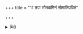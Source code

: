 +++
title = "11 तया सोमवामिनं सोमातिपवितं"

+++

<details><summary>थिते</summary>

तया सोमवामिनं सोमातिपवितं राजानमपरुध्यमानमपरुद्धमभिषिच्यमानमभिषिषिचानं वा याजयेत् ११
</details>
